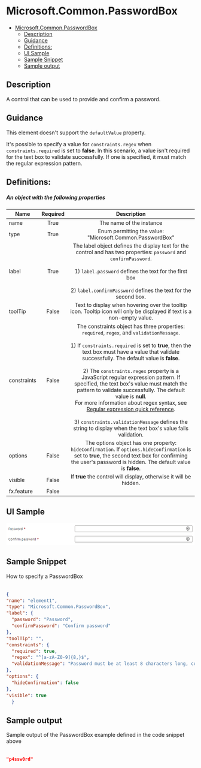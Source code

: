 <a name="microsoft-common-passwordbox"></a>
# Microsoft.Common.PasswordBox
* [Microsoft.Common.PasswordBox](#microsoft-common-passwordbox)
    * [Description](#microsoft-common-passwordbox-description)
    * [Guidance](#microsoft-common-passwordbox-guidance)
    * [Definitions:](#microsoft-common-passwordbox-definitions)
    * [UI Sample](#microsoft-common-passwordbox-ui-sample)
    * [Sample Snippet](#microsoft-common-passwordbox-sample-snippet)
    * [Sample output](#microsoft-common-passwordbox-sample-output)

<a name="microsoft-common-passwordbox-description"></a>
## Description
A control that can be used to provide and confirm a password.
<a name="microsoft-common-passwordbox-guidance"></a>
## Guidance
This element doesn't support the `defaultValue` property.

It's possible to specify a value for `constraints.regex` when `constraints.required` is set to **false**. In this scenario, a value isn't required for the text box to validate successfully. If one is specified, it must match the regular expression pattern.

<a name="microsoft-common-passwordbox-definitions"></a>
## Definitions:
<a name="microsoft-common-passwordbox-definitions-an-object-with-the-following-properties"></a>
##### An object with the following properties
| Name | Required | Description
| ---|:--:|:--:|
|name|True|The name of the instance
|type|True|Enum permitting the value: "Microsoft.Common.PasswordBox"
|label|True|The label object defines the display text for the control and has two properties: <code>password</code> and <code>confirmPassword</code>. <br><br>1) <code>label.password</code> defines the text for the first box <br><br>2) <code>label.confirmPassword</code> defines the text for the second box.
|toolTip|False|Text to display when hovering over the tooltip icon. Tooltip icon will only be displayed if text is a non-empty value.
|constraints|False|The constraints object has three properties: <code>required</code>, <code>regex</code>, and <code>validationMessage</code>. <br><br>1) If <code>constraints.required</code> is set to **true**, then the text box must have a value that validate successfully. The default value is **false**. <br><br>2) The <code>constraints.regex</code> property is a JavaScript regular expression pattern. If specified, the text box's value must match the pattern to validate successfully. The default value is **null**. <br> For more information about regex syntax, see [Regular expression quick reference](https://docs.microsoft.com/en-us/dotnet/standard/base-types/regular-expression-language-quick-reference). <br><br> 3) <code>constraints.validationMessage</code> defines the string to display when the text box's value fails validation.
|options|False|The options object has one property: <code>hideConfirmation</code>. If <code>options.hideConfirmation</code> is set to **true**, the second text box for confirming the user's password is hidden. The default value is **false**.
|visible|False|If **true** the control will display, otherwise it will be hidden.
|fx.feature|False|
<a name="microsoft-common-passwordbox-ui-sample"></a>
## UI Sample
![alt-text](../media/dx/controls/dx-control-Microsoft.Common.PasswordBox.png "UI sample of a PasswordBox control")  
<a name="microsoft-common-passwordbox-sample-snippet"></a>
## Sample Snippet
How to specify a PasswordBox
```json

{
"name": "element1",
"type": "Microsoft.Common.PasswordBox",
"label": {
  "password": "Password",
  "confirmPassword": "Confirm password"
},
"toolTip": "",
"constraints": {
  "required": true,
  "regex": "^[a-zA-Z0-9]{8,}$",
  "validationMessage": "Password must be at least 8 characters long, contain only numbers and letters"
},
"options": {
  "hideConfirmation": false
},
"visible": true
  }

```
<a name="microsoft-common-passwordbox-sample-output"></a>
## Sample output
Sample output of the PasswordBox example defined in the code snippet above
```json

"p4ssw0rd"

```
